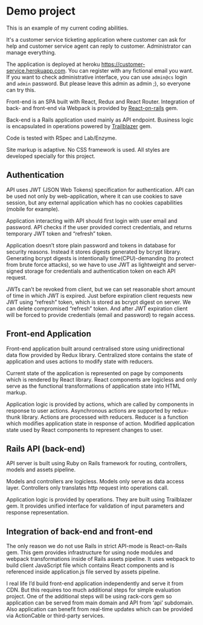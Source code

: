 # Demo project

This is an example of my current coding abilities.

It's a customer service ticketing application where customer can ask for help
and customer service agent can reply to customer. Administrator can manage
everything.

The application is deployed at heroku https://customer-service.herokuapp.com.
You can register with any fictional email you want. If you want to check
administrative interface, you can use `admin@cs` login and `admin` password.
But please leave this admin as admin ;), so everyone can try this.

Front-end is an SPA built with React, Redux and React Router.
Integration of back- and front-end via Webpack is provided by
[React-on-rails](https://github.com/shakacode/react_on_rails) gem.

Back-end is a Rails application used mainly as API endpoint.
Business logic is encapsulated in operations powered by
[Trailblazer](https://github.com/trailblazer/trailblazer) gem.

Code is tested with RSpec and Lab/Enzyme.

Site markup is adaptive. No CSS framework is used. All styles are developed
specially for this project.

## Authentication
API uses JWT (JSON Web Tokens) specification for authentication. API can be used not only by web-application, where it can use cookies to save session, but any external application which has no cookies capabilities (mobile for example).

Application interacting with API should first login with user email and password. API checks if the user provided correct credentials, and returns temporary JWT token and “refresh” token.

Application doesn’t store plain password and tokens in database for security reasons. Instead it stores digests generated by bcrypt library. Generating bcrypt digests is intentionally time(CPU)-demanding (to protect from brute force attacks), so we have to use JWT as lightweight and server-signed storage for credentials and authentication token on each API request.

JWTs can’t be revoked from client, but we can set reasonable short amount of time in which JWT is expired. Just before expiration client requests new JWT using “refresh” token, which is stored as bcrypt digest on server.
We can delete compromised “refresh” token. And after JWT expiration client will be forced to provide credentials (email and password) to regain access.


## Front-end Application
Front-end application built around centralised store using unidirectional data flow provided by Redux library. Centralized store contains the state of application and uses actions to modify state with reducers.

Current state of the application is represented on page by components which is rendered by React library. React components are logicless and only serve as the functional transformations of application state into HTML markup.

Application logic is provided by actions, which are called by components in response to user actions. Asynchronous actions are supported by redux-thunk library.
Actions are processed with reducers. Reducer is a function which modifies application state in response of action.
Modified application state used by React components to represent changes to user.

## Rails API (back-end)
API server is built using Ruby on Rails framework for routing, controllers, models and assets pipeline.

Models and controllers are logicless. Models only serve as data access layer. Controllers only translates http request into operations call.

Application logic is provided by operations. They are built using Trailblazer gem. It provides unified interface for validation of input parameters and response representation.

## Integration of back-end and front-end
The only reason we do not use Rails in strict API-mode is React-on-Rails gem. This gem provides infrastructure for using node modules and webpack transformations inside of Rails assets pipeline. It uses webpack to build client JavaScript file which contains React components and is referenced inside application.js file served by assets pipeline.

I real life I’d build front-end application independently and serve it from CDN. But this requires too much additional steps for simple evaluation project. One of the additional steps will be using rack-cors gem so application can be served from main domain and API from ‘api’ subdomain.
Also application can benefit from real-time updates which can be provided via ActionCable or third-party services.
